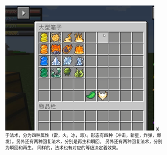 ![Example](2.png)
关于法术，分为四种属性（雷，火，冰，毒）。形态有四种（冲击，新星，炸弹，爆发）。另外还有两种回复法术，分别是再生和瞬回。
另外还有两种回复法术，分别为瞬回和再生。
同样的，法术也有对应的等级决定着效果。